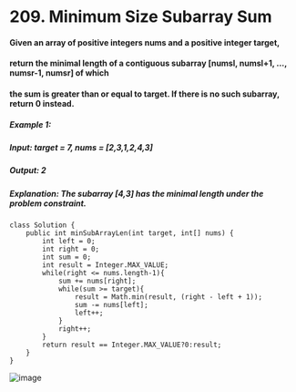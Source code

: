 # 209. Minimum Size Subarray Sum

#### Given an array of positive integers nums and a positive integer target,
#### return the minimal length of a contiguous subarray [numsl, numsl+1, ..., numsr-1, numsr] of which
#### the sum is greater than or equal to target. If there is no such subarray, return 0 instead.

##### Example 1:
##### Input: target = 7, nums = [2,3,1,2,4,3]
##### Output: 2
##### Explanation: The subarray [4,3] has the minimal length under the problem constraint.

```
class Solution {
    public int minSubArrayLen(int target, int[] nums) {
        int left = 0;
        int right = 0;
        int sum = 0;
        int result = Integer.MAX_VALUE;
        while(right <= nums.length-1){
            sum += nums[right];
            while(sum >= target){
                result = Math.min(result, (right - left + 1));
                sum -= nums[left];
                left++;
            }  
            right++;
        }
        return result == Integer.MAX_VALUE?0:result;
    }
}
```

![image](https://user-images.githubusercontent.com/97871497/184287476-febfcacc-5da9-4d3d-868f-4cd25092832c.png)
